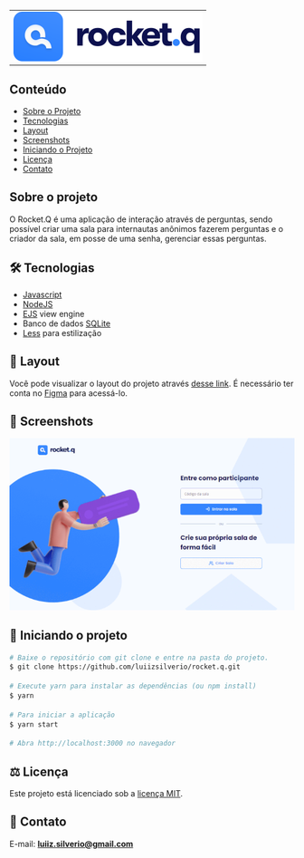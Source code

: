 <table>
  <tr>
    <td>
      <img src="https://github.com/luiizsilverio/rocket.q/blob/main/public/assets/logo.svg" />
    </td>
  </tr>
</table>

## Conteúdo
* [Sobre o Projeto](#sobre-o-projeto)
* [Tecnologias](#hammer_and_wrench-tecnologias)
* [Layout](#art-Layout)
* [Screenshots](#camera_flash-screenshots)
* [Iniciando o Projeto](#car-Iniciando-o-projeto)
* [Licença](#balance_scale-licença)
* [Contato](#email-contato)

## Sobre o projeto
O Rocket.Q é uma aplicação de interação através de perguntas, sendo possível criar uma sala para internautas anônimos fazerem perguntas e o criador da sala, em posse de uma senha, gerenciar essas perguntas.


## :hammer_and_wrench: Tecnologias
* <ins>Javascript</ins>
* <ins>NodeJS</ins>
* <ins>EJS</ins> view engine
* Banco de dados <ins>SQLite</ins>
* <ins>Less</ins> para estilização

## :art: Layout
Você pode visualizar o layout do projeto através [desse link](https://www.figma.com/file/vp3iFfd1ohCbHyDX9jCiQi/Roquet.q-%2302). É necessário ter conta no [Figma](https://figma.com) para acessá-lo.

## :camera_flash: Screenshots
![](https://github.com/luiizsilverio/rocket.q/blob/main/public/screenshots/rocketq.gif)

## :car: Iniciando o projeto
```bash
# Baixe o repositório com git clone e entre na pasta do projeto.
$ git clone https://github.com/luiizsilverio/rocket.q.git

# Execute yarn para instalar as dependências (ou npm install)
$ yarn

# Para iniciar a aplicação
$ yarn start

# Abra http://localhost:3000 no navegador
```

## :balance_scale: Licença
Este projeto está licenciado sob a [licença MIT](LICENSE).

## :email: Contato

E-mail: [**luiiz.silverio@gmail.com**](mailto:luiiz.silverio@gmail.com)
